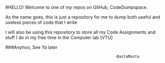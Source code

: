 #HELLO!
Welcome to one of my repos on GitHub, CodeDumpspace.

As the name goes, this is just a repository for me to dump both useful and useless pieces of code that I write

I will also be using this repository to store all my Code Assignments and stuff I do in my free time in the Computer lab [VTU]

###Anyhoo,
See Ya later

                                                    -BastaMasta